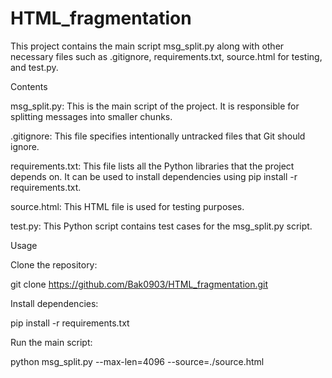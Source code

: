 # HTML_fragmentation


This project contains the main script msg_split.py along with other necessary files such as .gitignore, requirements.txt, source.html for testing, and test.py.


Contents

msg_split.py: This is the main script of the project. It is responsible for splitting messages into smaller chunks.

.gitignore: This file specifies intentionally untracked files that Git should ignore.

requirements.txt: This file lists all the Python libraries that the project depends on. It can be used to install dependencies using pip install -r requirements.txt.

source.html: This HTML file is used for testing purposes.

test.py: This Python script contains test cases for the msg_split.py script.


Usage

Clone the repository:

git clone https://github.com/Bak0903/HTML_fragmentation.git

Install dependencies:

pip install -r requirements.txt

Run the main script:

python msg_split.py --max-len=4096 --source=./source.html

